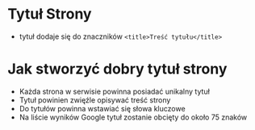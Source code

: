 # Tytuł Strony
- tytuł dodaje się do znaczników ```<title>Treść tytułu</title>```

# Jak stworzyć dobry tytuł strony
- Każda strona w serwisie powinna posiadać unikalny tytuł
- Tytuł powinien zwięźle opisywać treść strony
- Do tytułów powinna wstawiać się słowa kluczowe
- Na liście wyników Google tytuł zostanie obcięty do około 75 znaków